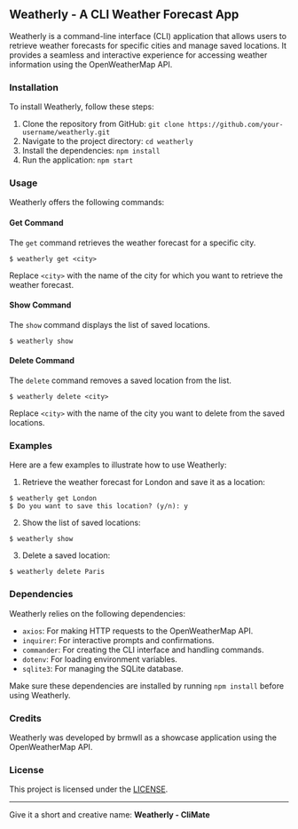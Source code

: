 ## Weatherly - A CLI Weather Forecast App

Weatherly is a command-line interface (CLI) application that allows users to retrieve weather forecasts for specific cities and manage saved locations. It provides a seamless and interactive experience for accessing weather information using the OpenWeatherMap API.

### Installation

To install Weatherly, follow these steps:

1. Clone the repository from GitHub: `git clone https://github.com/your-username/weatherly.git`
2. Navigate to the project directory: `cd weatherly`
3. Install the dependencies: `npm install`
4. Run the application: `npm start`

### Usage

Weatherly offers the following commands:

#### Get Command

The `get` command retrieves the weather forecast for a specific city.

```shell
$ weatherly get <city>
```

Replace `<city>` with the name of the city for which you want to retrieve the weather forecast.

#### Show Command

The `show` command displays the list of saved locations.

```shell
$ weatherly show
```

#### Delete Command

The `delete` command removes a saved location from the list.

```shell
$ weatherly delete <city>
```

Replace `<city>` with the name of the city you want to delete from the saved locations.

### Examples

Here are a few examples to illustrate how to use Weatherly:

1. Retrieve the weather forecast for London and save it as a location:

```shell
$ weatherly get London
$ Do you want to save this location? (y/n): y
```

2. Show the list of saved locations:

```shell
$ weatherly show
```

3. Delete a saved location:

```shell
$ weatherly delete Paris
```

### Dependencies

Weatherly relies on the following dependencies:

- `axios`: For making HTTP requests to the OpenWeatherMap API.
- `inquirer`: For interactive prompts and confirmations.
- `commander`: For creating the CLI interface and handling commands.
- `dotenv`: For loading environment variables.
- `sqlite3`: For managing the SQLite database.

Make sure these dependencies are installed by running `npm install` before using Weatherly.

### Credits

Weatherly was developed by brmwll as a showcase application using the OpenWeatherMap API.

### License

This project is licensed under the [LICENSE](LICENSE).

---

Give it a short and creative name: **Weatherly - CliMate**
